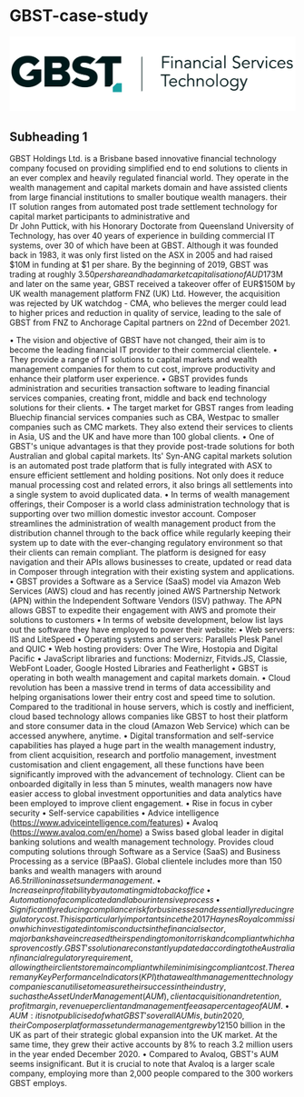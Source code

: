 # GBST-case-study

![images.png](images.png)


## Subheading 1 ##

GBST Holdings Ltd. is a Brisbane based innovative financial technology company focused on providing simplified end to end solutions to clients in an ever complex and heavily regulated financial world. They operate in the wealth management and capital markets domain and have assisted clients from large financial institutions to smaller boutique wealth managers. their IT solution ranges from automated post trade settlement technology for capital market participants to administrative and  
Dr John Puttick, with his Honorary Doctorate from Queensland University of Technology, has over 40 years of experience in building commercial IT systems, over 30 of which have been at GBST. Although it was founded back in 1983, it was only first listed on the ASX in 2005 and had raised $10M in funding at $1 per share. By the beginning of 2019, GBST was trading at roughly $3.50 per share and had a market capitalisation of AUD$173M and later on the same year, GBST received a takeover offer of EUR$150M by UK wealth management platform FNZ (UK) Ltd. However, the acquisition was rejected by UK watchdog - CMA, who believes the merger could lead to higher prices and reduction in quality of service, leading to the sale of GBST from FNZ to Anchorage Capital partners on 22nd of December 2021.


•	The vision and objective of GBST have not changed, their aim is to become the leading financial IT provider to their commercial clientele. 
•	They provide a range of IT solutions to capital markets and wealth management companies for them to cut cost, improve productivity and enhance their platform user experience. 
•	GBST provides funds administration and securities transaction software to leading financial services companies, creating front, middle and back end technology solutions for their clients.
•	The target market for GBST ranges from leading Bluechip financial services companies such as CBA, Westpac to smaller companies such as CMC markets. They also extend their services to clients in Asia, US and the UK and have more than 100 global clients.
•	One of GBST's unique advantages is that they provide post-trade solutions for both Australian and global capital markets. Its' Syn-ANG capital markets solution is an automated post trade platform that is fully integrated with ASX to ensure efficient settlement and holding positions. Not only does it reduce manual processing cost and related errors, it also brings all settlements into a single system to avoid duplicated data. 
•	In terms of wealth management offerings, their Composer is a world class administration technology that is supporting over two million domestic investor account. Composer streamlines the administration of wealth management product from the distribution channel through to the back office while regularly keeping their system up to date with the ever-changing regulatory environment so that their clients can remain compliant. The platform is designed for easy navigation and their APIs allows businesses to create, updated or read data in Composer through integration with their existing system and applications.
•	GBST provides a Software as a Service (SaaS) model via Amazon Web Services (AWS) cloud and has recently joined AWS Partnership Network (APN) within the Independent Software Vendors (ISV) pathway. The APN allows GBST to expedite their engagement with AWS and promote their solutions to customers
•	In terms of website development, below list lays out the software they have employed to power their website:
•	Web servers: IIS and LiteSpeed
•	Operating systems and servers: Parallels Plesk Panel and QUIC
•	Web hosting providers: Over The Wire, Hostopia and Digital Pacific
•	JavaScript libraries and functions: Modernizr, Fitvids.JS, Classie, WebFont Loader, Google Hosted Libraries and Featherlight
•	GBST is operating in both wealth management and capital markets domain.
•	Cloud revolution has been a massive trend in terms of data accessibility and helping organisations lower their entry cost and speed time to solution. Compared to the traditional in house servers, which is costly and inefficient, cloud based technology allows companies like GBST to host their platform and store consumer data in the cloud (Amazon Web Service) which can be accessed anywhere, anytime. 
•	Digital transformation and self-service capabilities has played a huge part in the wealth management industry, from client acquisition, research and portfolio management, investment customisation and client engagement, all these functions have been significantly improved with the advancement of technology. Client can be onboarded digitally in less than 5 minutes, wealth managers now have easier access to global investment opportunities and data analytics have been employed to improve client engagement. 
•	Rise in focus in cyber security
•	Self-service capabilities
•	Advice intelligence (https://www.adviceintelligence.com/features)
•	Avaloq (https://www.avaloq.com/en/home)
a Swiss based global leader in digital banking solutions and wealth management technology. Provides cloud computing solutions through Software as a Service (SaaS) and Business Processing as a service (BPaaS). Global clientele includes more than 150 banks and wealth managers with around A$6.5 trillion in assets under management.
•	Increase in profitability by automating mid to back office 
•	Automation of a complicated and labour intensive process
•	Significantly reducing compliance risk for businesses and essentially reducing regulatory cost. This is particularly important since the 2017 Haynes Royal commission which investigated into misconducts in the financial sector, major banks have increased their spending to monitor risk and compliant which has proven costly. GBST's solution are constantly updated according to the Australian financial regulatory requirement, allowing their clients to remain compliant while minimising compliant cost.
There are many Key Performance Indicators (KPI) that a wealth management technology companies can utilise to measure their success in the industry, such as the Asset Under Management (AUM), client acquisition and retention, profit margin, revenue per client and management fee as a percentage of AUM.
•	AUM: it is not publicised of what GBST's overall AUM is, but in 2020, their Composer platform asset under management grew by 12% to just over EUR$150 billion in the UK as part of their strategic global expansion into the UK market. At the same time, they grew their active accounts by 8% to reach 3.2 million users in the year ended December 2020.
•	Compared to Avaloq, GBST's AUM seems insignificant. But it is crucial to note that Avaloq is a larger scale company, employing more than 2,000 people compared to the 300 workers GBST employs.  
